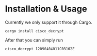 # Installation & Usage
Currently we only support it through Cargo.
```
cargo install cisco_decrypt
```

After that you can simply run
```
cisco_decrypt 12090404011C03162E
```
